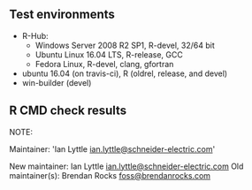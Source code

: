 ## Test environments

* R-Hub:
  * Windows Server 2008 R2 SP1, R-devel, 32/64 bit
  * Ubuntu Linux 16.04 LTS, R-release, GCC
  * Fedora Linux, R-devel, clang, gfortran
* ubuntu 16.04 (on travis-ci), R (oldrel, release, and devel)
* win-builder (devel)

## R CMD check results

NOTE:

Maintainer: 'Ian Lyttle <ian.lyttle@schneider-electric.com>'

New maintainer:
  Ian Lyttle <ian.lyttle@schneider-electric.com>
Old maintainer(s):
  Brendan Rocks <foss@brendanrocks.com>